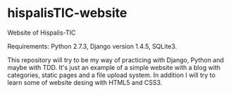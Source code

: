 hispalisTIC-website
===================

Website of Hispalis-TIC

Requirements: Python 2.7.3, Django version 1.4.5, SQLite3.

This repository will try to be my way of practicing with Django, Python and maybe with TDD. 
It's just an example of a simple website with a blog with categories, static pages and a file upload system.
In addition I will try to learn some of website desing with HTML5 and CSS3.
